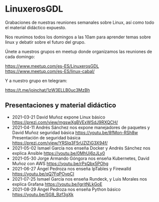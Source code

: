 # LinuxerosGDL
Grabaciones de nuestras reuniones semanales sobre Linux, así como todo el material didáctico expuesto.

Nos reunimos todos los domingos a las 10am para aprender temas sobre linux y debatir sobre el futuro del grupo.

Únete a nuestros grupos en meetup donde organizamos las reuniones de cada domingo:

https://www.meetup.com/es-ES/LinuxerosGDL
https://www.meetup.com/es-ES/linux-cabal/

Y a nuestro grupo en telegram:

https://t.me/joinchat/1zW3ELLB0uc3MzBh

## Presentaciones y material didáctico
* 2021-03-21 David Muñoz expone Linux básico https://prezi.com/view/mgswXgBVExWSdJ9RXQCH/
* 2021-04-11 Andrés Sánchez nos expone manejadores de paquetes y David Muñoz seguridad básica https://youtu.be/8fMon-RSh8w Presentación de seguridad básica  https://prezi.com/view/YRSIq3F5rUZlZjG3X94f/
* 2021-05-02 Ismael García nos enseña Docker y Andrés Sánchez nos explica Ansible https://youtu.be/0MhUj6zJLy0
* 2021-05-30 Jorge Armando Góngora nos enseña Kubernetes, David Muñoz con AWS https://youtu.be/rPsQbx5POhg
* 2021-06-27 Ángel Pedroza nos enseña IpTables y Firewalld https://youtu.be/qQ7FqPOvpCI
* 2021-07-25 Ismael García nos enseña Rundeck, y Luis Morales nos explica Grafana https://youtu.be/IgritNLkGoE
* 2021-08-29 Ángel Pedroza nos enseña Python básico https://youtu.be/SG8_Bzf3gXk 
